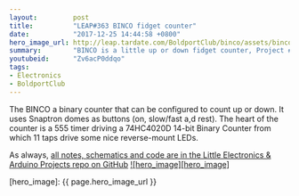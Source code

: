 ```yaml
---
layout:         post
title:          "LEAP#363 BINCO fidget counter"
date:           "2017-12-25 14:44:58 +0800"
hero_image_url: http://leap.tardate.com/BoldportClub/binco/assets/binco_build.jpg
summary:        "BINCO is a little up or down fidget counter, Project #19 of the Boldport Club"
youtubeid:      "Zv6acP0ddqo"
tags:
- Electronics
- BoldportClub
---
```


The BINCO a binary counter that can be configured to count up or down. It uses Snaptron domes as buttons (on, slow/fast a,d rest).
The heart of the counter is a 555 timer driving a 74HC4020D 14-bit Binary Counter from which 11 taps drive some nice reverse-mount LEDs.

As always, [all notes, schematics and code are in the Little Electronics & Arduino Projects repo on GitHub][project]
[![hero_image][hero_image]][project]

[leap]: http://leap.tardate.com
[project]: https://github.com/tardate/LittleArduinoProjects/tree/master/BoldportClub/binco
[hero_image]: {{ page.hero_image_url }}
